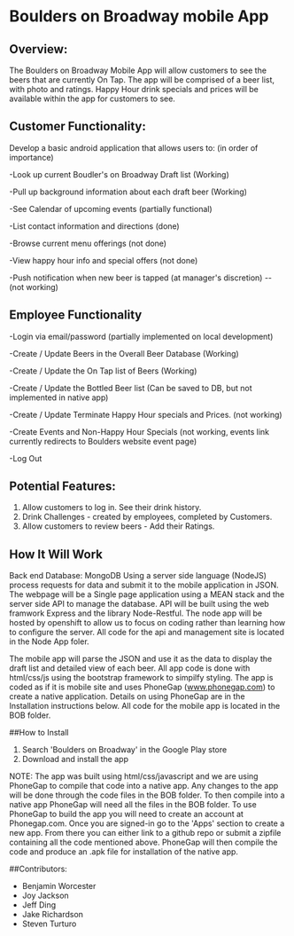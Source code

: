 # Boulders on Broadway mobile App

## Overview:
  The Boulders on Broadway Mobile App will allow customers to see the beers that are
  currently On Tap. The app will be comprised of a beer list, with photo and ratings.
  Happy Hour drink specials and prices will be available within the app for customers
  to see.
  
## Customer Functionality: 
Develop a basic android application that allows users to: (in order of importance)

-Look up current Boudler's on Broadway Draft list (Working)

-Pull up background information about each draft beer (Working)

-See Calendar of upcoming events (partially functional)

-List contact information and directions (done)

-Browse current menu offerings (not done)

-View happy hour info and special offers (not done)

-Push notification when new beer is tapped (at manager's discretion) -- (not working)

## Employee Functionality

  -Login via email/password (partially implemented on local development)
  
  -Create / Update Beers in the Overall Beer Database (Working)
  
  -Create / Update  the On Tap list of Beers (Working)
  
  -Create / Update the Bottled Beer list (Can be saved to DB, but not implemented in native app)
  
  -Create / Update Terminate Happy Hour specials and Prices. (not working)
  
  -Create Events and Non-Happy Hour Specials (not working, events link currently redirects to Boulders website event page)
  
  -Log Out 

##   Potential Features:
  1. Allow customers to log in. See their drink history.
  2. Drink Challenges - created by employees, completed by Customers.
  3. Allow customers to review beers - Add their Ratings.
  
## How It Will Work

  Back end Database: MongoDB 
  Using a server side language (NodeJS) process requests for data and 
  submit it to the mobile application in JSON. 
  The webpage will be a Single page application using a MEAN stack and the server side API to manage the database. API will be built using the web framwork Express and the library Node-Restful. The node app will be hosted by openshift to allow us to focus on coding rather than learning how to configure the server.  All code for the api and management site is located in the Node App foler.
  
  The mobile app will parse the JSON and use it as the data to display the draft list and detailed view of each beer. 
  All app code is done with html/css/js using the bootstrap framework to simpilfy styling.  The app is coded as if it is 
  mobile site and uses PhoneGap (www.phonegap.com) to create a native application. Details on using PhoneGap are in the   
  Installation instructions below.  All code for the mobile app is located in the BOB folder.
  

##How to Install
  1. Search 'Boulders on Broadway' in the Google Play store
  2. Download and install the app
 
  NOTE: The app was built using html/css/javascript and we are using PhoneGap to compile that code into a native app.  Any changes to the app will be done through the code files in the BOB folder.  To then compile into a native app PhoneGap will need all the files in the BOB folder.  To use PhoneGap to build the app you will need to create an account at Phonegap.com. Once you are signed-in go to the 'Apps' section to create a new app. From there you can either link to a github repo or submit a zipfile containing all the code mentioned above. PhoneGap will then compile the code and produce an .apk file for installation of the native app.
  
  ##Contributors:

  - Benjamin Worcester
  - Joy Jackson
  - Jeff Ding
  - Jake Richardson 
  - Steven Turturo
